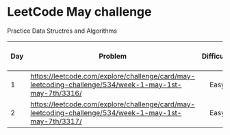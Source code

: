 # LeetCode May challenge
 Practice Data Structres and Algorithms 


| Day | Problem	 | Difficulty |	Algorithm |	DataStructure |	TimeComplexity | Space Complexity |	Time To Solve|
| ----| ---------|:----------:| ---------:| ------------- |:--------------:| ----------------:|--------------|
| 1   |	https://leetcode.com/explore/challenge/card/may-leetcoding-challenge/534/week-1-may-1st-may-7th/3316/ |	Easy |	Binary Search | 	NA | 	0(logn) | 	O(1) |	 Under 30 min | 
| 2	 | https://leetcode.com/explore/challenge/card/may-leetcoding-challenge/534/week-1-may-1st-may-7th/3317/ | 	Easy | NA | 	HashMap	 | O(m*n) | 	O(m)	| Under 15 min | 